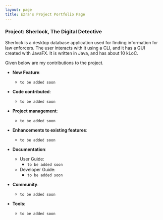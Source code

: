 ```yaml
---
layout: page
title: Ezra's Project Portfolio Page
---
```


### Project: Sherlock, The Digital Detective

Sherlock is a desktop database application used for finding information for law enforcers. The user interacts with it using a CLI, and it has a GUI created with JavaFX. It is written in Java, and has about 10 kLoC.

Given below are my contributions to the project.

* **New Feature**:
  * `to be added soon`

* **Code contributed**:
  * `to be added soon`

* **Project management**:
  * `to be added soon`

* **Enhancements to existing features**:
  * `to be added soon`

* **Documentation**:
  * User Guide:
    * `to be added soon`
  * Developer Guide:
    * `to be added soon`

* **Community**:
  * `to be added soon`

* **Tools**:
  * `to be added soon`
